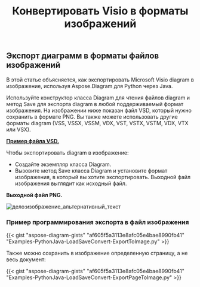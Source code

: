 ﻿---
title:  Конвертировать Visio в форматы изображений
linktitle: Преобразовать Visio в изображения
type: docs
weight: 20
url: /ru/python-java/convert-visio-to-image/
description: This topic show you how to convert Visio to various images formats using Aspose.Diagram for Python via Java. Convert Visio,VSD, VSS, VDW, VST, VSDX, VSSX, VSTX, VSDM, VSTM, VSSM to PNG, JPEG, BMP images with a несколько строк кода.
---
## **Экспорт диаграмм в форматы файлов изображений**
В этой статье объясняется, как экспортировать Microsoft Visio diagram в изображение, используя Aspose.Diagram для Python через Java.

Используйте конструктор класса Diagram для чтения файлов diagram и метод Save для экспорта diagram в любой поддерживаемый формат изображения. На изображении ниже показан файл VSD, который нужно сохранить в формате PNG. Вы также можете использовать другие форматы diagram (VSS, VSSX, VSSM, VDX, VST, VSTX, VSTM, VDX, VTX или VSX).

**[Пример файла VSD.](ExportToImage.vsd)**

Чтобы экспортировать diagram в изображение:

- Создайте экземпляр класса Diagram.
- Вызовите метод Save класса Diagram и установите формат изображения, в который вы хотите экспортировать. Выходной файл изображения выглядит как исходный файл.

**Выходной файл PNG.**

![дело:изображение_альтернативный_текст](ExportToImage.png)
### **Пример программирования экспорта в файл изображения**
{{< gist "aspose-diagram-gists" "af605f5a3113e8afc05e4bae8990fb41" "Examples-PythonJava-LoadSaveConvert-ExportToImage.py" >}}

Также можно сохранить в изображение определенную страницу, а не весь документ:

{{< gist "aspose-diagram-gists" "af605f5a3113e8afc05e4bae8990fb41" "Examples-PythonJava-LoadSaveConvert-ExportPageToImage.py" >}}